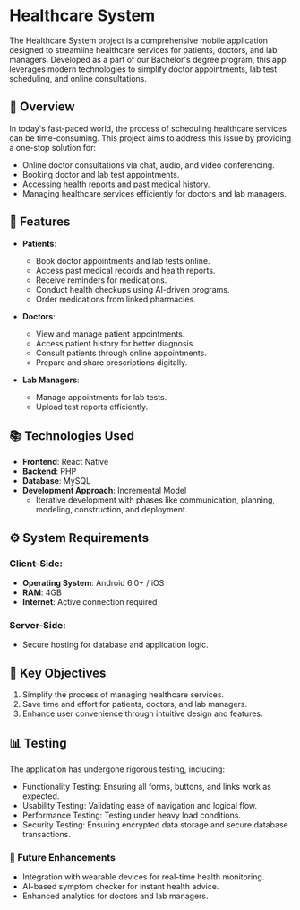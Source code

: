 # Healthcare System

The Healthcare System project is a comprehensive mobile application designed to streamline healthcare services for patients, doctors, and lab managers. Developed as a part of our Bachelor's degree program, this app leverages modern technologies to simplify doctor appointments, lab test scheduling, and online consultations.

## 📖 Overview

In today's fast-paced world, the process of scheduling healthcare services can be time-consuming. This project aims to address this issue by providing a one-stop solution for:

- Online doctor consultations via chat, audio, and video conferencing.
- Booking doctor and lab test appointments.
- Accessing health reports and past medical history.
- Managing healthcare services efficiently for doctors and lab managers.

## 🚀 Features

- **Patients**:
  - Book doctor appointments and lab tests online.
  - Access past medical records and health reports.
  - Receive reminders for medications.
  - Conduct health checkups using AI-driven programs.
  - Order medications from linked pharmacies.
  
- **Doctors**:
  - View and manage patient appointments.
  - Access patient history for better diagnosis.
  - Consult patients through online appointments.
  - Prepare and share prescriptions digitally.

- **Lab Managers**:
  - Manage appointments for lab tests.
  - Upload test reports efficiently.

## 📚 Technologies Used

- **Frontend**: React Native
- **Backend**: PHP
- **Database**: MySQL
- **Development Approach**: Incremental Model
  - Iterative development with phases like communication, planning, modeling, construction, and deployment.

## ⚙️ System Requirements

### Client-Side:
- **Operating System**: Android 6.0+ / iOS
- **RAM**: 4GB
- **Internet**: Active connection required

### Server-Side:
- Secure hosting for database and application logic.

## 🎯 Key Objectives

1. Simplify the process of managing healthcare services.
2. Save time and effort for patients, doctors, and lab managers.
3. Enhance user convenience through intuitive design and features.

## 📊 Testing

The application has undergone rigorous testing, including:

- Functionality Testing: Ensuring all forms, buttons, and links work as expected.
- Usability Testing: Validating ease of navigation and logical flow.
- Performance Testing: Testing under heavy load conditions.
- Security Testing: Ensuring encrypted data storage and secure database transactions.

### 🌟 Future Enhancements

- Integration with wearable devices for real-time health monitoring.
- AI-based symptom checker for instant health advice.
- Enhanced analytics for doctors and lab managers.
